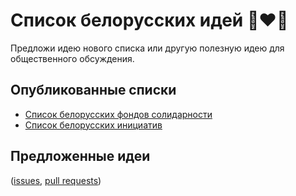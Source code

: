 # Список белорусских идей 🤍❤️🤍

Предложи идею нового списка или другую полезную идею для общественного обсуждения.

## Опубликованные списки

- [Список белорусских фондов солидарности](https://github.com/belarus2020/awesome-funds)
- [Список белорусских инициатив](https://github.com/belarus2020/awesome-initiatives)

## Предложенные идеи

([issues](https://github.com/belarus2020/awesome-ideas/issues), [pull requests](https://github.com/belarus2020/awesome-ideas/pulls))
